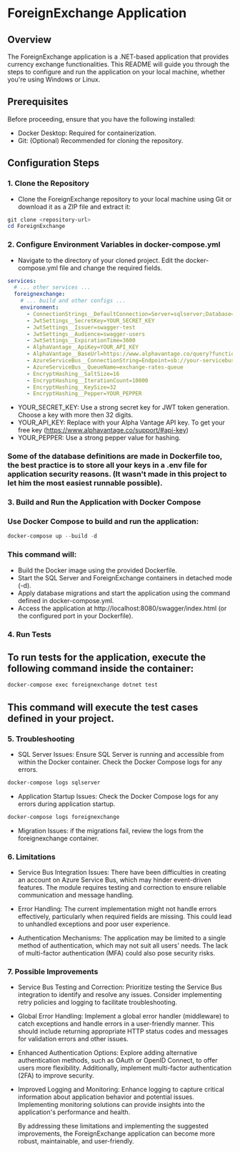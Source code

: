 # ForeignExchange Application

## Overview
The ForeignExchange application is a .NET-based application that provides currency exchange functionalities. This README will guide you through the steps to configure and run the application on your local machine, whether you're using Windows or Linux.

## Prerequisites
Before proceeding, ensure that you have the following installed:

- Docker Desktop: Required for containerization.
- Git: (Optional) Recommended for cloning the repository.

## Configuration Steps

### 1. Clone the Repository
 - Clone the ForeignExchange repository to your local machine using Git or download it as a ZIP file and extract it:

```powershell
git clone <repository-url>
cd ForeignExchange
```

### 2. Configure Environment Variables in docker-compose.yml
 - Navigate to the directory of your cloned project. Edit the docker-compose.yml file and change the required fields.

```yaml
services:
  # ... other services ...
  foreignexchange:
    # ... build and other configs ...
    environment:
      - ConnectionStrings__DefaultConnection=Server=sqlserver;Database=ForeignExchange;User=sa;Password=Your_Strong_Password_123;TrustServerCertificate=True
      - JwtSettings__SecretKey=YOUR_SECRET_KEY
      - JwtSettings__Issuer=swagger-test
      - JwtSettings__Audience=swagger-users
      - JwtSettings__ExpirationTime=3600
      - AlphaVantage__ApiKey=YOUR_API_KEY
      - AlphaVantage__BaseUrl=https://www.alphavantage.co/query?function=CURRENCY_EXCHANGE_RATE&from_currency={0}&to_currency={1}&apikey={2}
      - AzureServiceBus__ConnectionString=Endpoint=sb://your-servicebus-name.servicebus.windows.net/;SharedAccessKeyName=your-key-name;SharedAccessKey=your-key
      - AzureServiceBus__QueueName=exchange-rates-queue
      - EncryptHashing__SaltSize=16
      - EncryptHashing__IterationCount=10000
      - EncryptHashing__KeySize=32
      - EncryptHashing__Pepper=YOUR_PEPPER
```

- YOUR_SECRET_KEY: Use a strong secret key for JWT token generation. Choose a key with more then 32 digits.
- YOUR_API_KEY: Replace with your Alpha Vantage API key. To get your free key (https://www.alphavantage.co/support/#api-key)
- YOUR_PEPPER: Use a strong pepper value for hashing.

### Some of the database definitions are made in Dockerfile too, the best practice is to store all your keys in a .env file for application security reasons. (It wasn't made in this project to let him the most easiest runnable possible).

### 3. Build and Run the Application with Docker Compose
### Use Docker Compose to build and run the application:

```powershell
docker-compose up --build -d
```

### This command will:
- Build the Docker image using the provided Dockerfile.
- Start the SQL Server and ForeignExchange containers in detached mode (-d).
- Apply database migrations and start the application using the command defined in docker-compose.yml.
- Access the application at http://localhost:8080/swagger/index.html (or the configured port in your Dockerfile).



### 4. Run Tests
## To run tests for the application, execute the following command inside the container:

```powershell
docker-compose exec foreignexchange dotnet test
```

## This command will execute the test cases defined in your project.

### 5. Troubleshooting
- SQL Server Issues: Ensure SQL Server is running and accessible from within the Docker container. Check the Docker Compose logs for any errors.

```powershell
docker-compose logs sqlserver
```

- Application Startup Issues: Check the Docker Compose logs for any errors during application startup.

```powershell
docker-compose logs foreignexchange
```

- Migration Issues: if the migrations fail, review the logs from the foreignexchange container.

### 6. Limitations
 - Service Bus Integration Issues:
    There have been difficulties in creating an account on Azure Service Bus, which may hinder event-driven features. The module requires testing and correction to ensure reliable communication and message handling.

 - Error Handling:
    The current implementation might not handle errors effectively, particularly when required fields are missing. This could lead to unhandled exceptions and poor user experience.

 - Authentication Mechanisms:
    The application may be limited to a single method of authentication, which may not suit all users' needs. The lack of multi-factor authentication (MFA) could also pose security risks.

### 7. Possible Improvements
 - Service Bus Testing and Correction:
    Prioritize testing the Service Bus integration to identify and resolve any issues. Consider implementing retry policies and logging to facilitate troubleshooting.

 - Global Error Handling:
    Implement a global error handler (middleware) to catch exceptions and handle errors in a user-friendly manner. This should include returning appropriate HTTP status codes and messages for validation errors and other issues.

 - Enhanced Authentication Options:
    Explore adding alternative authentication methods, such as OAuth or OpenID Connect, to offer users more flexibility. Additionally, implement multi-factor authentication (2FA) to improve security.

 - Improved Logging and Monitoring:
    Enhance logging to capture critical information about application behavior and potential issues. Implementing monitoring solutions can provide insights into the application's performance and health.

    By addressing these limitations and implementing the suggested improvements, the ForeignExchange application can become more robust, maintainable, and user-friendly.